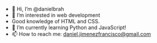 - 👋 Hi, I’m @danielbrah
- 👀 I’m interested in web development
- Good knowledge of HTML and CSS. 
- 🌱 I’m currently learning Python and JavaScript!
- 📫 How to reach me: daniel.jimenezfrancisco@gmail.com

<!---
danielbrah/danielbrah is a ✨ special ✨ repository because its `README.md` (this file) appears on your GitHub profile.
You can click the Preview link to take a look at your changes.
--->
